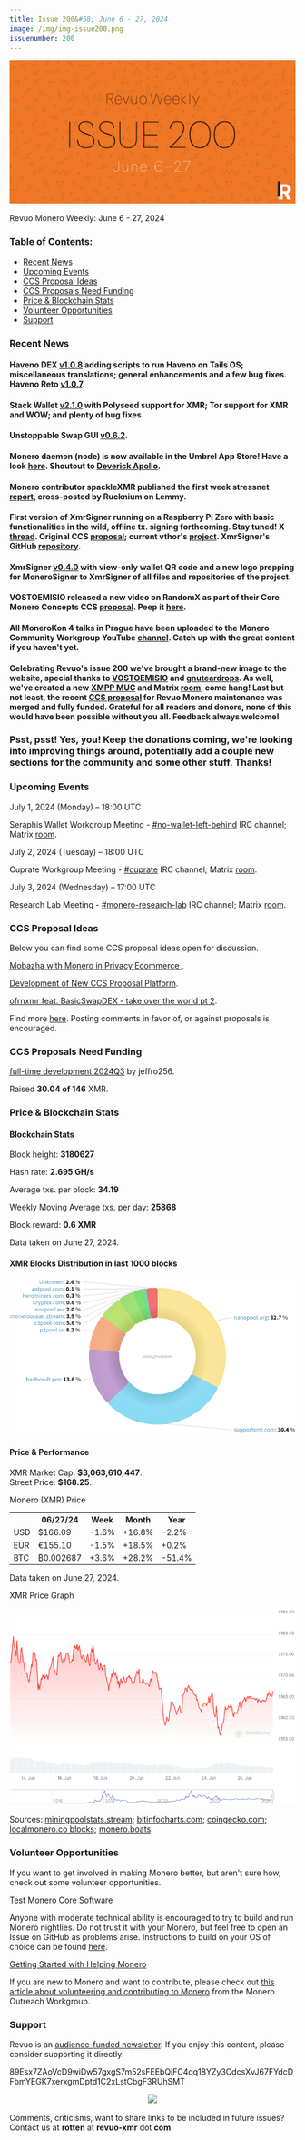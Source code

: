 ```yaml
---
title: Issue 200&#58; June 6 - 27, 2024
image: /img/img-issue200.png
issuenumber: 200
---
```

[<img src="/img/img-issue200.png" alt="Revuo Monero Weekly #200 Slide" class="img-lead">](/issue-200.html)

<p class="text-lead">Revuo Monero Weekly: June 6 - 27, 2024</p>
<!--more-->

<h3>Table of Contents:</h3>
<ul class="contents">
    <li><a href="#news">Recent News</a></li>
    <li><a href="#events">Upcoming Events</a></li>
    <li><a href="#ideas">CCS Proposal Ideas</a></li>
    <li><a href="#proposals">CCS Proposals Need Funding</a></li>
    <li><a href="#stats">Price & Blockchain Stats</a></li>
    <li><a href="#volunteer">Volunteer Opportunities</a></li>
    <li><a href="#support">Support</a></li>
</ul>

<h3 id="news">Recent News</h3>

<div class="newsbyte">
    <h4>Haveno DEX <a href="https://github.com/haveno-dex/haveno/releases/tag/1.0.8" target="_blank">v1.0.8</a> adding scripts to run Haveno on Tails OS; miscellaneous translations; general enhancements and a few bug fixes. Haveno Reto <a href="https://github.com/retoaccess1/haveno-reto/releases/tag/v1.0.8" target="_blank">v1.0.7</a>.</h4>
</div>

<div class="newsbyte">
    <h4>Stack Wallet <a href="https://github.com/cypherstack/stack_wallet/releases/tag/build_227" target="_blank">v2.1.0</a> with Polyseed support for XMR; Tor support for XMR and WOW; and plenty of bug fixes.</h4>
</div>

<div class="newsbyte">
    <h4>Unstoppable Swap GUI <a href="https://github.com/UnstoppableSwap/unstoppableswap-gui/releases/tag/v0.6.2" target="_blank">v0.6.2</a>.</h4>
</div>

<div class="newsbyte">
    <h4>Monero daemon (node) is now available in the Umbrel App Store! Have a look <a href="https://apps.umbrel.com/app/monero" target="_blank">here</a>. Shoutout to <a href="https://xcancel.com/deverickapollo/status/1805958430194123071" target="_blank">Deverick Apollo</a>.</h4>
</div>

<div class="newsbyte">
    <h4>Monero contributor spackleXMR published the first week stressnet <a href="https://monero.town/post/3601453" target="_blank">report</a>, cross-posted by Rucknium on Lemmy. </h4>
</div>

<div class="newsbyte">
    <h4>First version of XmrSigner running on a Raspberry Pi Zero with basic functionalities in the wild, offline tx. signing forthcoming. Stay tuned! X <a href="https://nitter.poast.org/XmrStreet/status/1805510803014988150" target="_blank">thread</a>. Original CCS <a href="https://repo.getmonero.org/monero-project/ccs-proposals/-/merge_requests/323" target="_blank">proposal</a>; current vthor's <a href="https://repo.getmonero.org/monero-project/ccs-proposals/-/merge_requests/465" target="_blank">project</a>. XmrSigner's GitHub <a href="https://github.com/DiosDelRayo/monerosigner" target="_blank">repository</a>.</h4>
</div>

<div class="newsbyte">
    <h4>XmrSigner <a href="https://github.com/DiosDelRayo/MoneroSigner/releases/tag/v0.4" target="_blank">v0.4.0</a> with view-only wallet QR code and a new logo prepping for MoneroSigner to XmrSigner of all files and repositories of the project. </h4>
</div>

<div class="newsbyte">
    <h4>VOSTOEMISIO released a new video on RandomX as part of their Core Monero Concepts CCS <a href="https://repo.getmonero.org/monero-project/ccs-proposals/-/merge_requests/412" target="_blank">proposal</a>. Peep it <a href="https://iv.datura.network/watch?v=RsNOi0lpiyM" target="_blank">here</a>.</h4>
</div>

<div class="newsbyte">
    <h4>All MoneroKon 4 talks in Prague have been uploaded to the Monero Community Workgroup YouTube <a href="https://iteroni.com/playlist?list=PLsSYUeVwrHBk-C3zImaDAQLx453PL7dR-&si=R34T6ftmYksY88Uc" target="_blank">channel</a>. Catch up with the great content if you haven't yet.</h4>
</div>

<div class="newsbyte">
    <h4>Celebrating Revuo's issue 200 we've brought a brand-new image to the website, special thanks to <a href="https://www.vostoemisio.com/" target="_blank">VOSTOEMISIO</a> and <a href="https://monero.graphics/" target="_blank">gnuteardrops</a>. As well, we've created a new <a href="xmpp:revuo-monero@conference.jabbers.one?join" target="_blank">XMPP MUC</a> and Matrix <a href="https://matrix.to/#/#revuo:monero.social" target="_blank">room</a>, come hang! Last but not least, the recent <a href="https://ccs.getmonero.org/proposals/revuo-monero-maintenance-2024-q3.html" target="_blank">CCS proposal</a> for Revuo Monero maintenance was merged and fully funded. Grateful for all readers and donors, none of this would have been possible without you all. Feedback always welcome!</h4>
</div>

<div class="newsbyte">
    <h3>Psst, psst! Yes, you! Keep the donations coming, we're looking into improving things around, potentially add a couple new sections for the community and some other stuff. Thanks!</h3>
</div>

<h3 id="events">Upcoming Events</h3>

<div class="event">
    <p class="date" markdown="1">July 1, 2024 (Monday) – 18:00 UTC</p>
    <p markdown="1">Seraphis Wallet Workgroup Meeting - <a href="irc://irc.libera.chat/#no-wallet-left-behind" target="_blank">#no-wallet-left-behind</a> IRC channel; Matrix <a href="https://matrix.to/#/#no-wallet-left-behind:monero.social" target="_blank">room</a>.</p>
</div>

<div class="event">
    <p class="date" markdown="1">July 2, 2024 (Tuesday) – 18:00 UTC</p>
    <p markdown="1">Cuprate Workgroup Meeting - <a href="irc://irc.libera.chat/#cuprate" target="_blank">#cuprate</a> IRC channel; Matrix <a href="https://matrix.to/#/#cuprate:monero.social" target="_blank">room</a>.</p>
</div>

<div class="event">
    <p class="date" markdown="1">July 3, 2024 (Wednesday) – 17:00 UTC</p>
    <p markdown="1">Research Lab Meeting - <a href="irc://irc.libera.chat/#monero-research-lab" target="_blank">#monero-research-lab</a> IRC channel; Matrix <a href="https://matrix.to/#/#monero-research-lab:monero.social" target="_blank">room</a>.</p>
</div>

<h3 id="ideas">CCS Proposal Ideas</h3>

<p>Below you can find some CCS proposal ideas open for discussion.</p>

<div class="proposal">
<p><a href="https://repo.getmonero.org/monero-project/ccs-proposals/-/merge_requests/463" target="_blank">Mobazha with Monero in Privacy Ecommerce </a>.</p>
</div>

<div class="proposal">
<p><a href="https://repo.getmonero.org/monero-project/ccs-proposals/-/merge_requests/464" target="_blank">Development of New CCS Proposal Platform</a>.</p>
</div>

<div class="proposal">
<p><a href="https://repo.getmonero.org/monero-project/ccs-proposals/-/merge_requests/457" target="_blank">ofrnxmr feat. BasicSwapDEX - take over the world pt 2</a>.</p>
</div>

<div class="proposal">
<p>Find more <a href="https://ccs.getmonero.org/ideas/" target="_blank">here</a>. Posting comments in favor of, or against proposals is encouraged.</p>
</div>

<h3 id="proposals">CCS Proposals Need Funding</h3>

<div class="proposal">
    <p><a href="https://ccs.getmonero.org/proposals/jeffro256-full-time-2024Q3.html" target="_blank">full-time development 2024Q3</a> by jeffro256.</p>
    <p>Raised <b>30.04 of 146</b> XMR.</p>
</div>

<h3 id="stats">Price & Blockchain Stats</h3>

<h4 class="stat">Blockchain Stats</h4>

<div class="bcstats">
    <p>Block height: <b>3180627</b></p>
    <p>Hash rate: <b>2.695 GH/s</b></p>
    <p>Average txs. per block: <b>34.19</b></p>
    <p>Weekly Moving Average txs. per day: <b>25868</b></p>
    <p>Block reward: <b>0.6 XMR</b></p>
</div>
<p class="note">Data taken on June 27, 2024.</p>

<h4 class="stat">XMR Blocks Distribution in last 1000 blocks</h4>
<p><img src="/img/hashrate-pool-distribution-06272.png" alt="Hashrate Pool Distribution Pie Chart"/></p>

<h4 class="stat" id="price-stat">Price & Performance</h4>

<div class="price-intro">XMR Market Cap: <b>$3,063,610,447</b>.<br/>Street Price: <b>$168.25</b>.</div>

<p class="table-title">Monero (XMR) Price</p>
<table class="price-table">
  <tr class="row1">
    <th></th>
    <th>06/27/24</th>
    <th>Week</th>
    <th>Month</th>
    <th>Year</th>
  </tr>
  <tr>
    <td data-th="XMR to">USD</td>
    <td data-th="06/27/24">$166.09</td>
    <td data-th="Week" class="red">-1.6%</td>
    <td data-th="Month" class="green">+16.8%</td>
    <td data-th="Year" class="red">-2.2%</td>
  </tr>
  <tr class="row3">
    <td data-th="XMR to">EUR</td>
    <td data-th="06/27/24">€155.10</td>
    <td data-th="Week" class="red">-1.5%</td>
    <td data-th="Month" class="green">+18.5%</td>
    <td data-th="Year" class="green">+0.2%</td>
  </tr>
  <tr>
    <td data-th="XMR to">BTC</td>
    <td data-th="06/27/24">₿0.002687</td>
    <td data-th="Week" class="green">+3.6%</td>
    <td data-th="Month" class="green">+28.2%</td>
    <td data-th="Year" class="red">-51.4%</td>
  </tr>
</table>
<p class="note">Data taken on June 27, 2024.</p>

<p class="table-title">XMR Price Graph</p>

![XMR Price Graph 06/13/24-06/27/24](/img/weekly-chart-06272.png "XMR Price Graph 06/13/24-06/27/24")

Sources: <a href="https://miningpoolstats.stream/monero" target="_blank">miningpoolstats.stream</a>; <a href="https://bitinfocharts.com/monero/" target="_blank">bitinfocharts.com</a>; <a href="https://www.coingecko.com/en/coins/monero" target="_blank">coingecko.com</a>; <a href="https://localmonero.co/blocks" target="_blank">localmonero.co blocks</a>; <a href="https://monero.boats/" target="_blank">monero.boats</a>.

<h3 id="volunteer">Volunteer Opportunities</h3>

<p>If you want to get involved in making Monero better, but aren't sure how, check out some volunteer opportunities.</p>

<div class="newsbyte">
    <p class="date"><a href="https://github.com/monero-project/monero" target="_blank">Test Monero Core Software</a></p>
    <p>Anyone with moderate technical ability is encouraged to try to build and run Monero nightlies. Do not trust it with your Monero, but feel free to open an Issue on GitHub as problems arise. Instructions to build on your OS of choice can be found <a href="https://github.com/monero-project/monero#compiling-monero-from-source" target="_blank">here</a>. </p>
</div>

<div class="newsbyte">
    <p class="date"><a href="https://github.com/monero-project/monero" target="_blank">Getting Started with Helping Monero</a></p>
    <p>If you are new to Monero and want to contribute, please check out <a href="https://web.archive.org/web/20200805013127/https://www.monerooutreach.org/stories/getting-started-helping-monero.html" target="_blank">this article about volunteering and contributing to Monero</a> from the Monero Outreach Workgroup. </p>
</div>

<h3 id="support">Support</h3>

<p markdown="1">Revuo is an <a href="https://revuo-xmr.com/support/">audience-funded newsletter</a>. If you enjoy this content, please consider supporting it directly:</p>

<p class="address" markdown="1">89Esx7ZAoVcD9wiDw57gxgS7m52sFEEbQiFC4qq18YZy3CdcsXvJ67FYdcDFbmYEGK7xerxgmDptd1C2xLstCbgF3RUhSMT</p>

<p><center><a href="monero:89Esx7ZAoVcD9wiDw57gxgS7m52sFEEbQiFC4qq18YZy3CdcsXvJ67FYdcDFbmYEGK7xerxgmDptd1C2xLstCbgF3RUhSMT" class="qr"><img src="/img/donate-monero.jpg" style="max-width: 200px;"/></a></center></p>

Comments, criticisms, want to share links to be included in future issues? Contact us at **rotten** at **revuo-xmr** dot **com**.
